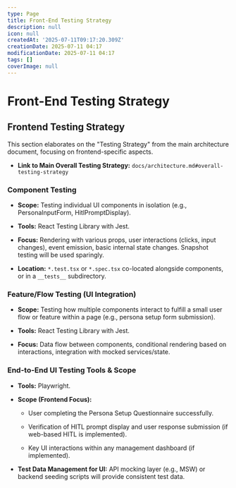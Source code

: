 ```yaml
---
type: Page
title: Front-End Testing Strategy
description: null
icon: null
createdAt: '2025-07-11T09:17:20.309Z'
creationDate: 2025-07-11 04:17
modificationDate: 2025-07-11 04:17
tags: []
coverImage: null
---
```


# Front-End Testing Strategy

## Frontend Testing Strategy

This section elaborates on the "Testing Strategy" from the main architecture document, focusing on frontend-specific aspects.

- **Link to Main Overall Testing Strategy:** `docs/architecture.md#overall-testing-strategy`

### Component Testing

- **Scope:** Testing individual UI components in isolation (e.g., PersonaInputForm, HitlPromptDisplay).

- **Tools:** React Testing Library with Jest.

- **Focus:** Rendering with various props, user interactions (clicks, input changes), event emission, basic internal state changes. Snapshot testing will be used sparingly.

- **Location:** `*.test.tsx` or `*.spec.tsx` co-located alongside components, or in a `__tests__` subdirectory.

### Feature/Flow Testing (UI Integration)

- **Scope:** Testing how multiple components interact to fulfill a small user flow or feature within a page (e.g., persona setup form submission).

- **Tools:** React Testing Library with Jest.

- **Focus:** Data flow between components, conditional rendering based on interactions, integration with mocked services/state.

### End-to-End UI Testing Tools & Scope

- **Tools:** Playwright.

- **Scope (Frontend Focus):**

    - User completing the Persona Setup Questionnaire successfully.

    - Verification of HITL prompt display and user response submission (if web-based HITL is implemented).

    - Key UI interactions within any management dashboard (if implemented).

- **Test Data Management for UI:** API mocking layer (e.g., MSW) or backend seeding scripts will provide consistent test data.

